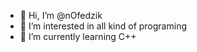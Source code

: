 - 👋 Hi, I’m @nOfedzik
- 👀 I’m interested in all kind of programing
- 🌱 I’m currently learning C++


<!---
nOfedzik/nOfedzik is a ✨ special ✨ repository because its `README.md` (this file) appears on your GitHub profile.
You can click the Preview link to take a look at your changes.
--->
